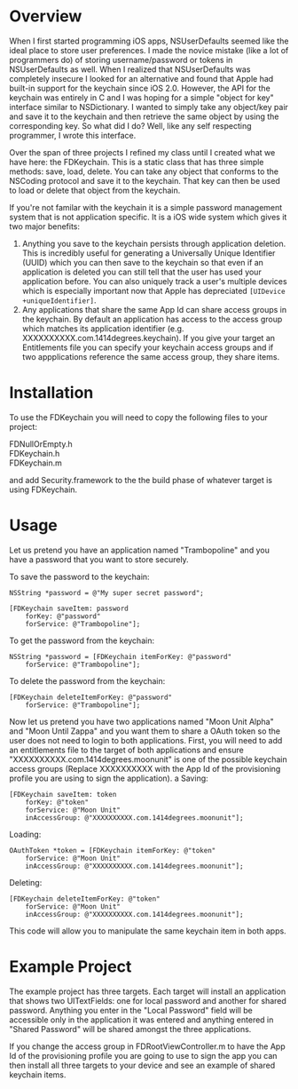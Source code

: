 Overview
========
When I first started programming iOS apps, NSUserDefaults seemed like the ideal place to store user preferences. I made the novice mistake (like a lot of programmers do) of storing username/password or tokens in NSUserDefaults as well. When I realized that NSUserDefaults was completely insecure I looked for an alternative and found that Apple had built-in support for the keychain since iOS 2.0. However, the API for the keychain was entirely in C and I was hoping for a simple "object for key" interface similar to NSDictionary. I wanted to simply take any object/key pair and save it to the keychain and then retrieve the same object by using the corresponding key. So what did I do? Well, like any self respecting programmer, I wrote this interface.

Over the span of three projects I refined my class until I created what we have here: the FDKeychain. This is a static class that has three simple methods: save, load, delete. You can take any object that conforms to the NSCoding protocol and save it to the keychain. That key can then be used to load or delete that object from the keychain.

If you're not familar with the keychain it is a simple password management system that is not application specific. It is a iOS wide system which gives it two major benefits:

1. Anything you save to the keychain persists through application deletion. This is incredibly useful for generating a Universally Unique Identifier (UUID) which you can then save to the keychain so that even if an application is deleted you can still tell that the user has used your application before. You can also uniquely track a user's multiple devices which is especially important now that Apple has depreciated `[UIDevice +uniqueIdentifier]`.
2. Any applications that share the same App Id can share access groups in the keychain. By default an application has access to the access group which matches its application identifier (e.g. XXXXXXXXXX.com.1414degrees.keychain). If you give your target an Entitlements file you can specify your keychain access groups and if two appplications reference the same access group, they share items.

Installation
============
To use the FDKeychain you will need to copy the following files to your project:

FDNullOrEmpty.h  
FDKeychain.h  
FDKeychain.m  

and add Security.framework to the the build phase of whatever target is using FDKeychain.

Usage
=====
Let us pretend you have an application named "Trambopoline" and you have a password that you want to store securely.

To save the password to the keychain:  

	NSString *password = @"My super secret password";	

	[FDKeychain saveItem: password  
		forKey: @"password"  
		forService: @"Trambopoline"];

To get the password from the keychain:  

	NSString *password = [FDKeychain itemForKey: @"password"  
		forService: @"Trambopoline"];

To delete the password from the keychain:  

	[FDKeychain deleteItemForKey: @"password" 
		forService: @"Trambopoline"];

Now let us pretend you have two applications named "Moon Unit Alpha" and "Moon Until Zappa" and you want them to share a OAuth token so the user does not need to login to both applications. First, you will need to add an entitlements file to the target of both applications and ensure "XXXXXXXXXX.com.1414degrees.moonunit" is one of the possible keychain access groups (Replace XXXXXXXXXX with the App Id of the provisioning profile you are using to sign the application).
a
Saving:  

	[FDKeychain saveItem: token 
		forKey: @"token" 
		forService: @"Moon Unit" 
		inAccessGroup: @"XXXXXXXXXX.com.1414degrees.moonunit"];

Loading:  

	OAuthToken *token = [FDKeychain itemForKey: @"token" 
		forService: @"Moon Unit" 
		inAccessGroup: @"XXXXXXXXXX.com.1414degrees.moonunit"];

Deleting:  

	[FDKeychain deleteItemForKey: @"token" 
		forService: @"Moon Unit" 
		inAccessGroup: @"XXXXXXXXXX.com.1414degrees.moonunit"];

This code will allow you to manipulate the same keychain item in both apps.

Example Project
==============
The example project has three targets. Each target will install an application that shows two UITextFields: one for local password and another for shared password. Anything you enter in the "Local Password" field will be accessible only in the application it was entered and anything entered in "Shared Password" will be shared amongst the three applications.

If you change the access group in FDRootViewController.m to have the App Id of the provisioning profile you are going to use to sign the app you can then install all three targets to your device and see an example of shared keychain items.
